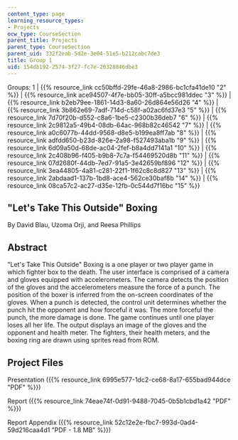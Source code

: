 ```yaml
---
content_type: page
learning_resource_types:
- Projects
ocw_type: CourseSection
parent_title: Projects
parent_type: CourseSection
parent_uid: 332f2eab-5d2e-3e04-51e5-b212cabc7de3
title: Group 1
uid: 154db192-2574-3f27-fc7e-20328846dbe3
---
```


Groups: 1 | {{% resource_link cc50bffd-29fe-46a8-2986-bc1cfa41de10 "2" %}} | {{% resource_link ace94507-4f7e-bb05-30ff-a5bcc981ddec "3" %}} | {{% resource_link b2eb79ee-1861-14d3-8a60-26d864e56d26 "4" %}} | {{% resource_link 3b862e69-7adf-714d-c58f-a02ac6fd37e3 "5" %}} | {{% resource_link 7d70f20b-d552-c8a6-1be5-c2300b36deb7 "6" %}} | {{% resource_link 2c9812a5-49b4-08db-64ac-968b82c46542 "7" %}} | {{% resource_link a0c6077b-44dd-9568-d8e5-b199ea8ff7ab "8" %}} | {{% resource_link adfdd650-b23d-826e-2a98-f527493aba1b "9" %}} | {{% resource_link 6d09a50d-68de-ac04-2fef-b8a4dd7141a1 "10" %}} | {{% resource_link 2c408b96-f405-b9b8-7c7a-f54469520d8b "11" %}} | {{% resource_link 07d2680f-44db-7ed7-91a5-3e42659bf896 "12" %}} | {{% resource_link 3ea44805-4a81-c281-22f1-1f62c8c8d827 "13" %}} | {{% resource_link 2abdaad1-137b-1bd8-ace4-562ce30baf8b "14" %}} | {{% resource_link 08ca57c2-ac27-d35e-12fb-0c544d7f16bc "15" %}}

"Let's Take This Outside" Boxing
--------------------------------

By David Blau, Uzoma Orji, and Reesa Phillips

Abstract
--------

"Let's Take This Outside" Boxing is a one player or two player game in which fighter box to the death. The user interface is comprised of a camera and gloves equipped with accelerometers. The camera detects the position of the gloves and the accelerometers measure the force of a punch. The position of the boxer is inferred from the on-screen coordinates of the gloves. When a punch is detected, the control unit determines whether the punch hit the opponent and how forceful it was. The more forceful the punch, the more damage is done. The game continues until one player loses all her life. The output displays an image of the gloves and the opponent and health meter. The fighters, their health meters, and the boxing ring are drawn using sprites read from ROM.

Project Files
-------------

Presentation ({{% resource_link 6995e577-1dc2-ce68-8a17-655bad944dce "PDF" %}})

Report ({{% resource_link 74eae74f-0d91-9488-7045-0b5b1cbd1a42 "PDF" %}})

Report Appendix ({{% resource_link 52c12e2e-fbc7-993d-0ad4-59d216caa4d1 "PDF - 1.8 MB" %}})